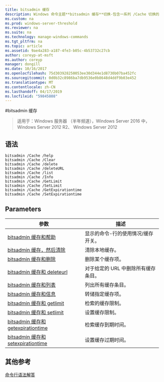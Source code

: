 ```yaml
---
title: bitsadmin 缓存
description: Windows 命令主题**bitsadmin 缓存**切换-包含一系列 /Cache 切换的 bitsadmin
ms.custom: na
ms.prod: windows-server-threshold
ms.reviewer: na
ms.suite: na
ms.technology: manage-windows-commands
ms.tgt_pltfrm: na
ms.topic: article
ms.assetid: 9ae4a283-a187-4fe3-b05c-4b53732c27cb
author: coreyp-at-msft
ms.author: coreyp
manager: dongill
ms.date: 10/16/2017
ms.openlocfilehash: 75d303928250053ee30d344e1d8730b07ba452fc
ms.sourcegitcommit: 0d0b32c8986ba7db9536e0b8648d4ddf9b03e452
ms.translationtype: MT
ms.contentlocale: zh-CN
ms.lasthandoff: 04/17/2019
ms.locfileid: "59845808"
---
```

#<a name="bitsadmin-cache"></a>bitsadmin 缓存

>适用于：Windows 服务器 （半年频道），Windows Server 2016 中，Windows Server 2012 R2、 Windows Server 2012

## <a name="syntax"></a>语法

```
bitsadmin /Cache /help
bitsadmin /Cache /Clear
bitsadmin /Cache /delete
bitsadmin /Cache /deleteURL
bitsadmin /Cache /list
bitsadmin /Cache /Info
bitsadmin /Cache /GetLimit
bitsadmin /Cache /SetLimit
bitsadmin /Cache /GetExpirationtime
bitsadmin /Cache /SetExpirationtime
```

## <a name="parameters"></a>Parameters

|参数|描述|
|-------|--------|
|[bitsadmin 缓存和帮助](bitsadmin-cache-and-help.md)|显示的命令\-行的使用情况\/缓存开关。|
|[bitsadmin 缓存，然后清除](bitsadmin-cache-clear.md)|清除本地缓存。|
|[bitsadmin 缓存和删除](bitsadmin-cache-and-delete.md)|删除某个缓存项。|
|[bitsadmin 缓存和 deleteurl](bitsadmin-cache-and-deleteurl.md)|对于给定的 URL 中删除所有缓存条目。|
|[bitsadmin 缓存和列表](bitsadmin-cache-and-list.md)|列出所有缓存条目。|
|[bitsadmin 缓存和信息](bitsadmin-cache-and-info.md)|转储指定缓存项。|
|[bitsadmin 缓存和 getlimit](bitsadmin-cache-and-getlimit.md)|检索的缓存限制。|
|[bitsadmin 缓存和 setlimit](bitsadmin-cache-and-setlimit.md)|设置缓存限制。|
|[bitsadmin 缓存和 getexpirationtime](bitsadmin-cache-and-getexpirationtime.md)|检索缓存到期时间。|
|[bitsadmin 缓存和 setexpirationtime](bitsadmin-cache-and-setexpirationtime.md)|设置缓存过期时间。|

## <a name="additional-references"></a>其他参考
[命令行语法解答](command-line-syntax-key.md)


